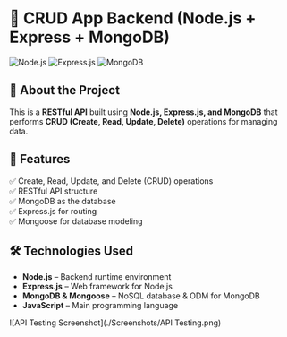 
# 🚀 CRUD App Backend (Node.js + Express + MongoDB)

![Node.js](https://img.shields.io/badge/Node.js-43853D?style=for-the-badge&logo=node.js&logoColor=white)
![Express.js](https://img.shields.io/badge/Express.js-000000?style=for-the-badge&logo=express&logoColor=white)
![MongoDB](https://img.shields.io/badge/MongoDB-4EA94B?style=for-the-badge&logo=mongodb&logoColor=white)

## 📖 About the Project
This is a **RESTful API** built using **Node.js, Express.js, and MongoDB** that performs **CRUD (Create, Read, Update, Delete)** operations for managing data.

## 🎯 Features
✅ Create, Read, Update, and Delete (CRUD) operations  
✅ RESTful API structure  
✅ MongoDB as the database  
✅ Express.js for routing  
✅ Mongoose for database modeling  

## 🛠️ Technologies Used
- **Node.js** – Backend runtime environment  
- **Express.js** – Web framework for Node.js  
- **MongoDB & Mongoose** – NoSQL database & ODM for MongoDB  
- **JavaScript** – Main programming language

![API Testing Screenshot](./Screenshots/API Testing.png)

